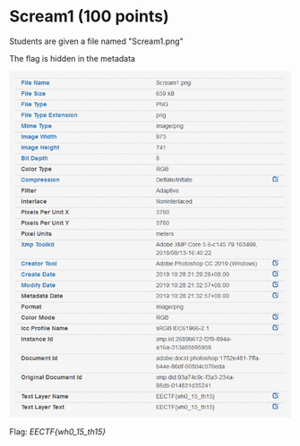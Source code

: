 # Scream1 (100 points)

Students are given a file named "Scream1.png"

The flag is hidden in the metadata

![image](metadata.PNG)

Flag: *EECTF{wh0_15_th15}*

